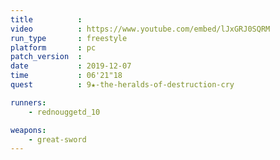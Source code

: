 ```yaml
---
title          :
video          : https://www.youtube.com/embed/lJxGRJ0SQRM
run_type       : freestyle
platform       : pc
patch_version  : 
date           : 2019-12-07
time           : 06'21"18
quest          : 9★-the-heralds-of-destruction-cry

runners:
    - rednouggetd_10

weapons:
    - great-sword
---
```

